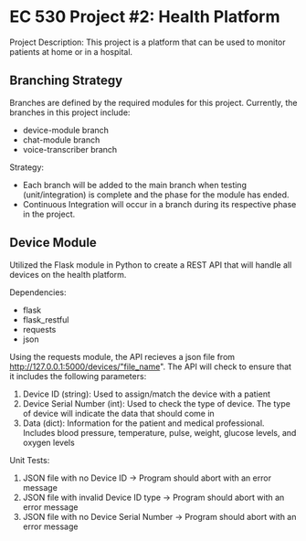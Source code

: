 # EC 530 Project #2: Health Platform

Project Description: This project is a platform that can be used to monitor patients at home or in a hospital.

## Branching Strategy

Branches are defined by the required modules for this project. Currently, the branches in this project include:

* device-module branch
* chat-module branch
* voice-transcriber branch

Strategy:

* Each branch will be added to the main branch when testing (unit/integration) is complete and the phase for the module has ended.
* Continuous Integration will occur in a branch during its respective phase in the project. 

## Device Module

Utilized the Flask module in Python to create a REST API that will handle all devices on the health platform.

Dependencies: 

* flask
* flask_restful 
* requests
* json

Using the requests module, the API recieves a json file from http://127.0.0.1:5000/devices/"file_name". The API will check to ensure that it includes the following parameters:

1) Device ID (string): Used to assign/match the device with a patient
2) Device Serial Number (int): Used to check the type of device. The type of device will indicate the data that should come in  
3) Data (dict): Information for the patient and medical professional. Includes blood pressure, temperature, pulse, weight, glucose levels, and oxygen levels

Unit Tests:

1) JSON file with no Device ID -> Program should abort with an error message
2) JSON file with invalid Device ID type -> Program should abort with an error message
3) JSON file with no Device Serial Number -> Program should abort with an error message
